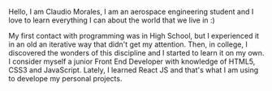 Hello, I am Claudio Morales, I am an aerospace engineering student and I love to learn everything I can about the world that we live in :)  

My first contact with programming was in High School, but I experienced it in an old an iterative way that didn't get my attention. Then, in college, I discovered the wonders of this discipline and I started to learn it on my own. I consider myself a junior Front End Developer with knowledge of HTML5, CSS3 and JavaScript. Lately, I learned React JS and that's what I am using to develope my personal projects.

<!---
ClaudioMobe/ClaudioMobe is a ✨ special ✨ repository because its `README.md` (this file) appears on your GitHub profile.
You can click the Preview link to take a look at your changes.
--->
